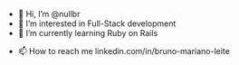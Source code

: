 - 👋 Hi, I’m @nullbr
- 👀 I’m interested in Full-Stack development
- 🌱 I’m currently learning Ruby on Rails
<!--- 💞️ I’m looking to collaborate on ---> 
- 📫 How to reach me linkedin.com/in/bruno-mariano-leite

<!---
nullbr/nullbr is a ✨ special ✨ repository because its `README.md` (this file) appears on your GitHub profile.
You can click the Preview link to take a look at your changes.
--->
